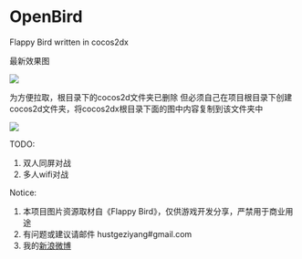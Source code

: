 OpenBird
========

Flappy Bird written in cocos2dx

最新效果图

<img src="https://f.cloud.github.com/assets/1802419/2145220/c44875a8-939d-11e3-9a79-8c0a387ac5dc.gif">

为方便拉取，根目录下的cocos2d文件夹已删除
但必须自己在项目根目录下创建cocos2d文件夹，将cocos2dx根目录下面的图中内容复制到该文件夹中

<img src="https://f.cloud.github.com/assets/1802419/2146131/4bd777c6-93b7-11e3-9f49-7956d242f0e3.png">

TODO:

1. 双人同屏对战
2. 多人wifi对战

Notice:

1. 本项目图片资源取材自《Flappy Bird》，仅供游戏开发分享，严禁用于商业用途
2. 有问题或建议请邮件 hustgeziyang#gmail.com
3. 我的<a href="http://weibo.com/crosslife">新浪微博</a>
